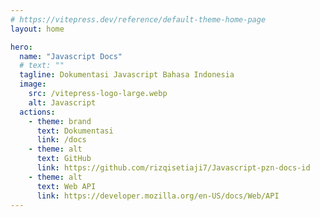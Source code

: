 ```yaml
---
# https://vitepress.dev/reference/default-theme-home-page
layout: home

hero:
  name: "Javascript Docs"
  # text: ""
  tagline: Dokumentasi Javascript Bahasa Indonesia
  image:
    src: /vitepress-logo-large.webp
    alt: Javascript
  actions:
    - theme: brand
      text: Dokumentasi
      link: /docs
    - theme: alt
      text: GitHub
      link: https://github.com/rizqisetiaji7/Javascript-pzn-docs-id
    - theme: alt
      text: Web API
      link: https://developer.mozilla.org/en-US/docs/Web/API
---
```


<script type="module">
  import '/main.css'
</script>